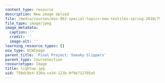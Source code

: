 ```yaml
---
content_type: resource
description: New image Upload
file: /media/courses/mas-962-special-topics-new-textiles-spring-2010/750dc9e4320ace34123b0f9e712785a5_lightup.jpg
file_type: image/jpeg
image_metadata:
  caption: ''
  credit: ''
  image-alt: ''
learning_resource_types: []
ocw_type: OCWImage
parent_title: 'Final Project: Sneaky Slippers'
parent_type: CourseSection
resourcetype: Image
title: lightup.jpg
uid: 750dc9e4-320a-ce34-123b-0f9e712785a5
---
```

